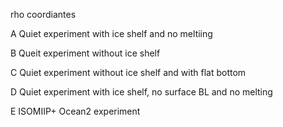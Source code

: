 rho coordiantes


A Quiet experiment with ice shelf and no meltiing

B Queit experiment without ice shelf

C Quiet experiment without ice shelf and with flat bottom

D Quiet experiment with ice shelf, no surface BL and no melting

E ISOMIIP+ Ocean2 experiment
